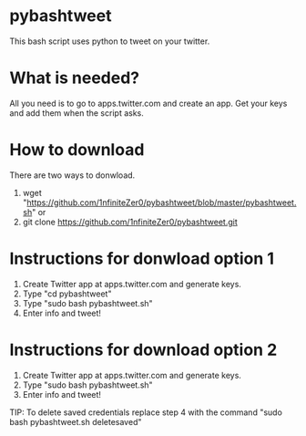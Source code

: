 # pybashtweet
This bash script uses python to tweet on your twitter.

# What is needed?
All you need is to go to apps.twitter.com and create an app. Get your keys and add them when the script asks.

# How to download
There are two ways to donwload.
1. wget "https://github.com/1nfiniteZer0/pybashtweet/blob/master/pybashtweet.sh"
or
2. git clone https://github.com/1nfiniteZer0/pybashtweet.git

# Instructions for donwload option 1
1. Create Twitter app at apps.twitter.com and generate keys.
2. Type "cd pybashtweet"
3. Type "sudo bash pybashtweet.sh"
4. Enter info and tweet!

# Instructions for download option 2
1. Create Twitter app at apps.twitter.com and generate keys.
4. Type "sudo bash pybashtweet.sh"
5. Enter info and tweet!

TIP: To delete saved credentials replace step 4 with the command "sudo bash pybashtweet.sh deletesaved"
